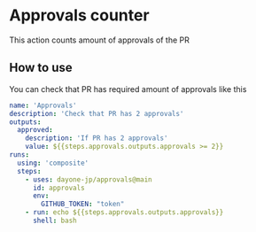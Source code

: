 # Approvals counter

This action counts amount of approvals of the PR

## How to use 

You can check that PR has required amount of approvals like this

```yml
name: 'Approvals'
description: 'Check that PR has 2 approvals'
outputs:
  approved:
    description: 'If PR has 2 approvals'
    value: ${{steps.approvals.outputs.approvals >= 2}}
runs:
  using: 'composite'
  steps:
    - uses: dayone-jp/approvals@main
      id: approvals
      env:
        GITHUB_TOKEN: "token"
    - run: echo ${{steps.approvals.outputs.approvals}}
      shell: bash
```
